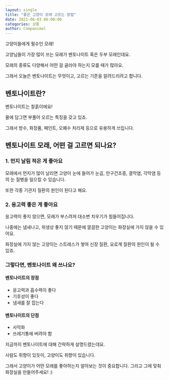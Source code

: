 ```yaml
---
layout: single
title: "좋은 고양이 모래 고르는 방법"
date: 2021-06-03 06:00:00
categories: 상품
author: Companimal
---
```


고양이들에게 필수인 모래!

고양님들이 가장 많이 쓰는 모래가 벤토나이트 혹은 두부 모래인데요.

모래의 종류도 다양해서 어떤 걸 골라야 하는지 모를 때가 많아요.

그래서 오늘은 벤토나이트는 무엇이고, 고르는 기준을 알려드리려고 합니다.

## 벤토나이트란?

벤토나이트는 찰흙이에요!

물에 담그면 부풀어 오르는 특징을 갖고 있죠.

그래서 방수, 화장품, 페인트, 오폐수 처리제 등으로 유용하게 쓰입니다.

## 벤토나이트 모래, 어떤 걸 고르면 되나요?

### 1. 먼지 날림 적은 게 좋아요

모래에서 먼지가 많이 날리면 고양이 눈에 들어가 눈곱, 안구건조증, 결막염, 각막염 등의 눈 질병을 일으킬 수 있습니다.

또한 각종 기관지 질환의 원인이 된다고 해요.

### 2. 응고력 좋은 게 좋아요

응고력이 좋지 않으면, 모래가 부스려져 대소변 치우기가 힘들어집니다.

나중에는 냄새나고, 위생상 좋지 않기 때문에 깔끔한 고양이는 화장실에 가지 않을 수 있어요.

화장실에 가지 않는 고양이는 스트레스가 쌓여 신장 질환, 요로계 질환의 원인이 될 수 있죠.

### 그렇다면, 벤토나이트 왜 쓰나요?

#### 벤토나이트의 장점

- 응고력과 흡수력이 좋다
- 기호성이 좋다
- 냄새를 잘 잡는다

#### 벤토나이트의 단점

- 사막화
- 쓰레기통에 버려야 함

지금까지 벤토나이트에 대해 간략하게 설명드렸는데요.

사람도 취향이 있듯이, 고양이도 취향이 있습니다.

그래서 고양이가 어떤 모래를 좋아하는지 알아보는 것이 중요합니다. 그리고 그에 맞춰 화장실을 만들어주세요! :)
